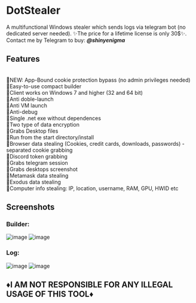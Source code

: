 # DotStealer
A multifunctional Windows stealer which sends logs via telegram bot (no dedicated server needed). ✨The price for a lifetime license is only 30$✨. Contact me by Telegram to buy: **<em>@shinyenigma</em>**
## Features 
<br>🔹NEW: App-Bound cookie protection bypass (no admin privileges needed)
<br>🔸Easy-to-use compact builder
<br>🔸Client works on Windows 7 and higher (32 and 64 bit)
<br>🔸Anti doble-launch
<br>🔸Anti VM launch
<br>🔸Anti-debug
<br>🔸Single .net exe without dependences
<br>🔸Two type of data encryption
<br>🔸Grabs Desktop files
<br>🔸Run from the start directory/install
<br>🔸Browser data stealing (Cookies, credit cards, downloads, passwords) - separated cookie grabbing
<br>🔸Discord token grabbing
<br>🔸Grabs telegram session
<br>🔸Grabs desktops screenshot
<br>🔸Metamask data stealing 
<br>🔸Exodus data stealing
<br>🔸Computer info stealing: IP, location, username, RAM, GPU, HWID etc
## Screenshots
### Builder:
![image](https://github.com/user-attachments/assets/8a9d0756-9dc9-47fe-959e-db0ba873e383)
![image](https://github.com/user-attachments/assets/7128fcc5-656a-4c73-bb9a-c59c177121af)

### Log:
![image](https://github.com/user-attachments/assets/be19f596-2d3f-4678-a983-9ac4ebbe4ef4)
![image](https://github.com/user-attachments/assets/6bc1917c-6245-4db4-b9b2-f836d261939b)


## ♦️I AM NOT RESPONSIBLE FOR ANY ILLEGAL USAGE OF THIS TOOL♦️

